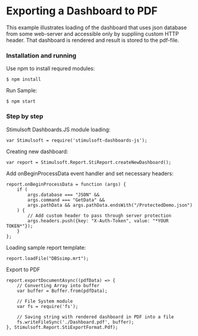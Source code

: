 # Exporting a Dashboard to PDF

This example illustrates loading of the dashboard that uses json database from some web-server and accessible only by suppliing custom HTTP header. That dashboard is rendered and result is stored to the pdf-file.

### Installation and running
Use npm to install requred modules:

    $ npm install

Run Sample:

    $ npm start

### Step by step
Stimulsoft Dashboards.JS module loading:

    var Stimulsoft = require('stimulsoft-dashboards-js');

Creating new dashboard:

    var report = Stimulsoft.Report.StiReport.createNewDashboard();

Add onBeginProcessData event handler and set necessary headers:

    report.onBeginProcessData = function (args) {
        if (
            args.database === "JSON" && 
            args.command === "GetData" && 
            args.pathData && args.pathData.endsWith("/ProtectedDemo.json")
        ) {
            // Add custom header to pass through server protection
            args.headers.push({key: "X-Auth-Token", value: "*YOUR TOKEN*"});
        }
    };

Loading sample report template:

    report.loadFile("DBSsimp.mrt");

Export to PDF

	report.exportDocumentAsync((pdfData) => {
        // Converting Array into buffer
        var buffer = Buffer.from(pdfData);

        // File System module
        var fs = require('fs');

        // Saving string with rendered dashboard in PDF into a file
        fs.writeFileSync('./Dashboard.pdf', buffer);
    }, Stimulsoft.Report.StiExportFormat.Pdf);
